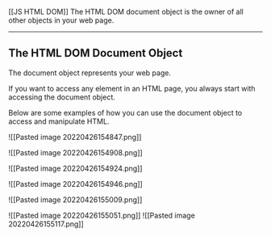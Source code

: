 [[JS HTML DOM]]
The HTML DOM document object is the owner of all other objects in your web page.

---

## The HTML DOM Document Object

The document object represents your web page.

If you want to access any element in an HTML page, you always start with accessing the document object.

Below are some examples of how you can use the document object to access and manipulate HTML.

![[Pasted image 20220426154847.png]]

![[Pasted image 20220426154908.png]]

![[Pasted image 20220426154924.png]]

![[Pasted image 20220426154946.png]]

![[Pasted image 20220426155009.png]]


![[Pasted image 20220426155051.png]]
![[Pasted image 20220426155117.png]]
